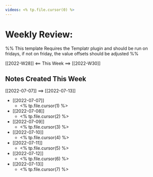```yaml
---
videos: <% tp.file.cursor(0) %>
---
```


# Weekly Review:

%% This template Requires the Templatr plugin and should be run on fridays, if not on friday, the value offsets should be adjusted %%

[[2022-W28]] <== This Week ==> [[2022-W30]]

## Notes Created This Week

[[2022-07-07]] ==> [[2022-07-13]] 

- [[2022-07-07]] 
	- <% tp.file.cursor(1) %>
- [[2022-07-08]] 
	- <% tp.file.cursor(2) %>
- [[2022-07-09]] 
	- <% tp.file.cursor(3) %>
- [[2022-07-10]] 
	- <% tp.file.cursor(4) %>
- [[2022-07-11]] 
	- <% tp.file.cursor(5) %>
- [[2022-07-12]] 
	- <% tp.file.cursor(6) %>
- [[2022-07-13]] 
	- <% tp.file.cursor(7) %>
